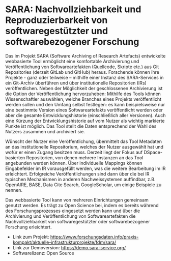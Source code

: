 # SARA: Nachvollziehbarkeit und Reproduzierbarkeit von softwaregestützter und softwarebezogener Forschung

Das im Projekt SARA (Software Archiving of Research Artefacts) entwickelte webbasierte Tool ermöglicht eine komfortable Archivierung und Veröffentlichung von Softwareartefakten (Quellcode, Skripte etc.) aus Git Repositories (derzeit GitLab und GitHub) heraus. Forschende können ihre Projekte - ganz oder teilweise – mithilfe einer Instanz des SARA-Services in ein Git-Archiv überführen und über institutionelle Repositorien (IRs) veröffentlichen. Neben der Möglichkeit der geschlossenen Archivierung ist die Option der Veröffentlichung hervorzuheben: Mithilfe des Tools können Wissenschaftler auswählen, welche Branches eines Projekts veröffentlicht werden sollen und den Umfang selbst festlegen: es kann beispielsweise nur eine bestimmte Version eines Softwareartefakts veröffentlicht werden oder aber die gesamte Entwicklungshistorie (einschließlich aller Versionen). Auch eine Kürzung der Entwicklungshistorie auf vom Nutzer als wichtig markierte Punkte ist möglich. Das Tool stellt die Daten entsprechend der Wahl des Nutzers zusammen und archiviert sie.

Wünscht der Nutzer eine Veröffentlichung, übermittelt das Tool Metadaten an das institutionelle Repositorium, welches der Nutzer ausgewählt hat und wofür er einen Zugang besitzen muss. Derzeit liegt der Fokus auf DSpace-basierten Repositorien, von denen mehrere Instanzen an das Tool angebunden werden können. Über individuelle Mappings können Eingabefelder im IR vorausgefüllt werden, was die weitere Bearbeitung im IR erleichtert. Erfolgreiche Veröffentlichungen sind dann über die bei IR typischen Mechanismen in anderen Nachweissystemen auffindbar, z.B. OpenAIRE, BASE, Data Cite Search, GoogleScholar, um einige Beispiele zu nennen.

Das webbasierte Tool kann von mehreren Einrichtungen gemeinsam genutzt werden. Es trägt zu Open Science bei, indem es bereits während des Forschungsprozesses eingesetzt werden kann und über die Archivierung und Veröffentlichung von Softwareartefakten die Nachvollziehbarkeit von softwaregestützter oder softwarebezogener Forschung erleichtert.

- Link zum Projekt: https://www.forschungsdaten.info/praxis-kompakt/aktuelle-infrastrukturprojekte/fdm/sara/
- Link zur Demoversion: https://demo.sara-service.org/
- Softwarelizenz: Open Source
